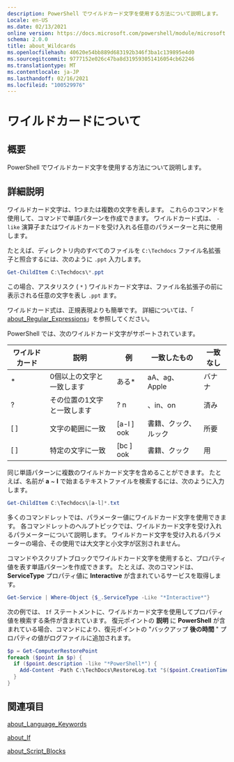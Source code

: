 ```yaml
---
description: PowerShell でワイルドカード文字を使用する方法について説明します。
Locale: en-US
ms.date: 02/13/2021
online version: https://docs.microsoft.com/powershell/module/microsoft.powershell.core/about/about_wildcards?view=powershell-7.2&WT.mc_id=ps-gethelp
schema: 2.0.0
title: about_Wildcards
ms.openlocfilehash: 40620e54bb889d683192b346f3ba1c139895e4d0
ms.sourcegitcommit: 9777152e026c47ba8d319593051416054cb62246
ms.translationtype: MT
ms.contentlocale: ja-JP
ms.lasthandoff: 02/16/2021
ms.locfileid: "100529976"
---
```

# <a name="about-wildcards"></a>ワイルドカードについて

## <a name="short-description"></a>概要

PowerShell でワイルドカード文字を使用する方法について説明します。

## <a name="long-description"></a>詳細説明

ワイルドカード文字は、1つまたは複数の文字を表します。 これらのコマンドを使用して、コマンドで単語パターンを作成できます。 ワイルドカード式は、 `-like` 演算子またはワイルドカードを受け入れる任意のパラメーターと共に使用します。

たとえば、ディレクトリ内のすべてのファイルを `C:\Techdocs` ファイル名拡張子と照合するには、次のように `.ppt` 入力します。

```powershell
Get-ChildItem C:\Techdocs\*.ppt
```

この場合、アスタリスク ( `*` ) ワイルドカード文字は、ファイル名拡張子の前に表示される任意の文字を表し `.ppt` ます。

ワイルドカード式は、正規表現よりも簡単です。 詳細については、「 [about_Regular_Expressions](./about_Regular_Expressions.md)」を参照してください。

PowerShell では、次のワイルドカード文字がサポートされています。

|ワイルドカード|説明               |例 |一致したもの        |一致なし|
|--------|--------------------------|--------|-------------|--------|
|\*      |0個以上の文字と一致します | ある\*  | aA、ag、Apple | バナナ |
|?       |その位置の1文字と一致します | ? n | 、in、on | 済み |
|\[ \]   |文字の範囲に一致 | \[a-l \] ook | 書籍、クック、ルック | 所要 |
|\[ \]   |特定の文字に一致 | \[bc \] ook | 書籍、クック | 用 |

同じ単語パターンに複数のワイルドカード文字を含めることができます。 たとえば、名前が **a** ~ **l** で始まるテキストファイルを検索するには、次のように入力します。

```powershell
Get-ChildItem C:\Techdocs\[a-l]*.txt
```

多くのコマンドレットでは、パラメーター値にワイルドカード文字を使用できます。 各コマンドレットのヘルプトピックでは、ワイルドカード文字を受け入れるパラメーターについて説明します。 ワイルドカード文字を受け入れるパラメーターの場合、その使用では大文字と小文字が区別されません。

コマンドやスクリプトブロックでワイルドカード文字を使用すると、プロパティ値を表す単語パターンを作成できます。 たとえば、次のコマンドは、 **ServiceType** プロパティ値に **Interactive** が含まれているサービスを取得します。

```powershell
Get-Service | Where-Object {$_.ServiceType -Like "*Interactive*"}
```

次の例では、 `If` ステートメントに、ワイルドカード文字を使用してプロパティ値を検索する条件が含まれています。 復元ポイントの **説明** に **PowerShell** が含まれている場合、コマンドにより、復元ポイントの "バックアップ **後の時間** " プロパティの値がログファイルに追加されます。

```powershell
$p = Get-ComputerRestorePoint
foreach ($point in $p) {
  if ($point.description -like "*PowerShell*") {
    Add-Content -Path C:\TechDocs\RestoreLog.txt "$($point.CreationTime)"
  }
}
```

## <a name="see-also"></a>関連項目

[about_Language_Keywords](about_Language_Keywords.md)

[about_If](about_If.md)

[about_Script_Blocks](about_Script_Blocks.md)

